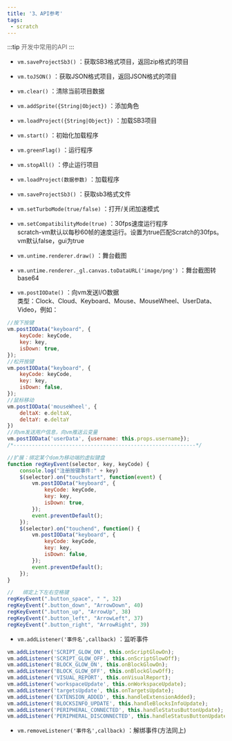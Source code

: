 ```yaml
---
title: '3、API参考'
tags:
 - scratch
---
```


:::tip
<font color="#666">开发中常用的API</font>
:::

- <code>vm.saveProjectSb3()</code> ：获取SB3格式项目，返回zip格式的项目

- <code>vm.toJSON()</code> ：获取JSON格式项目，返回JSON格式的项目

- <code>vm.clear()</code> ：清除当前项目数据

- <code>vm.addSprite({String|Object})</code> ：添加角色

- <code>vm.loadProject({String|Object})</code> ：加载SB3项目

- <code>vm.start()</code> ：初始化加载程序

- <code>vm.greenFlag()</code> ：运行程序

- <code>vm.stopAll()</code> ：停止运行项目

- <code>vm.loadProject(数据参数)</code> ：加载程序

- <code>vm.saveProjectSb3()</code> ：获取sb3格式文件

- <code>vm.setTurboMode(true/false)</code> ：打开/关闭加速模式

- <code>vm.setCompatibilityMode(true)</code> ：30fps速度运行程序<br/>scratch-vm默认以每秒60帧的速度运行。设置为true匹配Scratch的30fps。vm默认false，gui为true

- <code>vm.untime.renderer.draw()</code> ：舞台截图

- <code>vm.untime.renderer._gl.canvas.toDataURL('image/png')</code> ：舞台截图转base64

- <code>vm.postIODate()</code> ：向vm发送I/O数据<br/>
类型：Clock、Cloud、Keyboard、Mouse、MouseWheel、UserData、Video，例如：
```js
//按下按键
vm.postIOData("keyboard", {
    keyCode: keyCode,
    key: key,
    isDown: true,
});
//松开按键
vm.postIOData("keyboard", {
    keyCode: keyCode,
    key: key,
    isDown: false,
});
//鼠标移动
vm.postIOData('mouseWheel', {
    deltaX: e.deltaX,
    deltaY: e.deltaY
})
//向vm发送用户信息，向vm推送云变量
vm.postIOData('userData', {username: this.props.username});
/*-----------------------------------------------------------*/

//扩展：绑定某个dom为移动端的虚拟键盘
function regKeyEvent(selector, key, keyCode) {
    console.log("注册按键事件:" + key)
    $(selector).on("touchstart", function(event) {
        vm.postIOData("keyboard", {
            keyCode: keyCode,
            key: key,
            isDown: true,
        });
        event.preventDefault();
    });
    $(selector).on("touchend", function() {
        vm.postIOData("keyboard", {
            keyCode: keyCode,
            key: key,
            isDown: false,
        });
        event.preventDefault();
    });
}

//   绑定上下左右空格键
regKeyEvent(".button_space", " ", 32)
regKeyEvent(".button_down", "ArrowDown", 40)
regKeyEvent(".button_up", "ArrowUp", 38)
regKeyEvent(".button_left", "ArrowLeft", 37)
regKeyEvent(".button_right", "ArrowRight", 39)
```

- <code>vm.addListener('事件名',callback)</code> ：监听事件<br/>
```js
vm.addListener('SCRIPT_GLOW_ON', this.onScriptGlowOn);
vm.addListener('SCRIPT_GLOW_OFF', this.onScriptGlowOff);
vm.addListener('BLOCK_GLOW_ON', this.onBlockGlowOn);
vm.addListener('BLOCK_GLOW_OFF', this.onBlockGlowOff);
vm.addListener('VISUAL_REPORT', this.onVisualReport);
vm.addListener('workspaceUpdate', this.onWorkspaceUpdate);
vm.addListener('targetsUpdate', this.onTargetsUpdate);
vm.addListener('EXTENSION_ADDED', this.handleExtensionAdded);
vm.addListener('BLOCKSINFO_UPDATE', this.handleBlocksInfoUpdate);
vm.addListener('PERIPHERAL_CONNECTED', this.handleStatusButtonUpdate);
vm.addListener('PERIPHERAL_DISCONNECTED', this.handleStatusButtonUpdate);
```

- <code>vm.removeListener('事件名',callback)</code> ：解绑事件(方法同上)<br/>